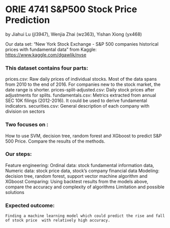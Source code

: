 # ORIE 4741 S&P500 Stock Price Prediction
by Jiahui Lu (jl3947), Wenjia Zhai (wz363), Yishan Xiong (yx468)

Our data set:
“New York Stock Exchange - S&P 500 companies historical prices with fundamental data” from Kaggle: https://www.kaggle.com/dgawlik/nyse

### This dataset contains four parts:
prices.csv: Raw daily prices of individual stocks. Most of the data spans from 2010 to the end of 2016. For companies new to the stock market, the date range is shorter.
prices-split-adjusted.csv: Daily stock prices after adjustments for splits.
fundamentals.csv: Metrics extracted from annual SEC 10K filings (2012-2016). It could be used to derive fundamental indicators.
securities.csv: General description of each company with division on sectors

### Two focuses on : 
 How to use SVM, decision tree, random forest and XGboost to predict S&P 500 Price.
 Compare the results of the methods.

### Our steps: 
Feature engineering: Ordinal data: stock fundamental information data, Numeric data: stock price data, stock’s company financial data
Modeling: decision tree, random forest, support vector machine algorithm and XGboost
Comparing: Using backtest results from the models above, compare the accuracy and complexity of algorithms 
Limitation and possible solutions

### Expected outcome:
	Finding a machine learning model which could predict the rise and fall of stock price  with relatively high accuracy.

